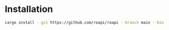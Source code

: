 # Installation

```bash
cargo install --git https://github.com/roapi/roapi --branch main --bin roapi-http
```

